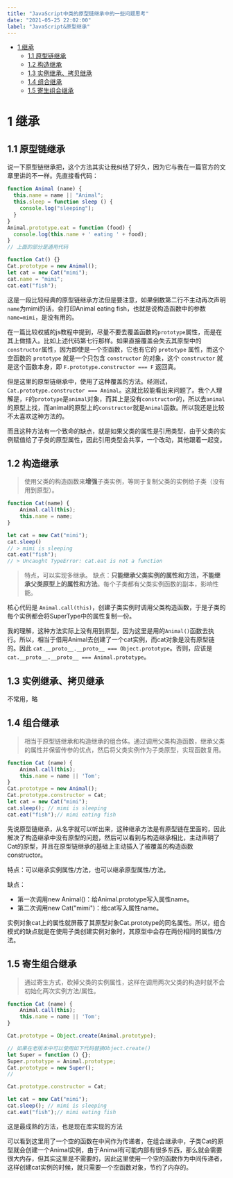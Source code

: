 ```yaml
---
title: "JavaScript中类的原型链继承中的一些问题思考"
date: "2021-05-25 22:02:00"
label: "JavaScript&原型继承"
---
```


- [1 继承](#1-继承)
  - [1.1 原型链继承](#11-原型链继承)
  - [1.2 构造继承](#12-构造继承)
  - [1.3 实例继承、拷贝继承](#13-实例继承拷贝继承)
  - [1.4 组合继承](#14-组合继承)
  - [1.5 寄生组合继承](#15-寄生组合继承)

# 1 继承

## 1.1 原型链继承

说一下原型链继承把，这个方法其实让我纠结了好久，因为它与我在一篇官方的文章里讲的不一样。先直接看代码：

```js
function Animal (name) {
  this.name = name || "Animal";
  this.sleep = function sleep () {
    console.log("sleeping");
  }
}
Animal.prototype.eat = function (food) {
  console.log(this.name + ' eating ' + food);
}
// 上面的部分是通用代码

function Cat() {}
Cat.prototype = new Animal();
let cat = new Cat("mimi");
cat.name = "mimi";
cat.eat("fish");
```

这是一段比较经典的原型链继承方法但是要注意，如果倒数第二行不主动再次声明`name`为mimi的话，会打印Animal eating fish，也就是说构造函数中的参数`name=mimi`，是没有用的。

在一篇比较权威的js教程中提到，尽量不要去覆盖函数的`prototype`属性，而是在其上做插入。比如上述代码第七行那样。如果直接覆盖会失去其原型中的`constructor`属性，因为即使是一个空函数，它也有它的 `prototype` 属性，而这个空函数的 `prototype` 就是一个只包含 `constructor` 的对象，这个 `constructor` 就是这个函数本身，即 `F.prototype.constructor === F` 返回真。

但是这里的原型链继承中，使用了这种覆盖的方法。经测试，`Cat.prototype.constructor === Animal`。这就比较能看出来问题了。我个人理解是，`F`的`prototype`是`animal`对象，而其上是没有`constructor`的，所以去`animal`的原型上找，而animal的原型上的`constructor`就是`Animal`函数。所以我还是比较不太喜欢这种方法的。

而且这种方法有一个致命的缺点，就是如果父类的属性是引用类型，由于父类的实例赋值给了子类的原型属性，因此引用类型会共享，一个改动，其他跟着一起变。

## 1.2 构造继承

> 使用父类的构造函数来**增强**子类实例，等同于复制父类的实例给子类（没有用到原型）。

```js
function Cat(name) {
	Animal.call(this);
	this.name = name; 
}

let cat = new Cat("mimi");
cat.sleep()
// > mimi is sleeping
cat.eat("fish");
// > Uncaught TypeError: cat.eat is not a function
```

> 特点，可以实现多继承。
> 缺点：**只能继承父类实例的属性和方法，不能继承父类原型上的属性和方法**。每个子类都有父类实例函数的副本，影响性能。

核心代码是 `Animal.call(this)`，创建子类实例时调用父类构造函数，于是子类的每个实例都会将SuperType中的属性复制一份。

我的理解，这种方法实际上没有用到原型，因为这里是用的`Animal()`函数去执行。所以，相当于借用Animal去创建了一个cat实例，而cat对象是没有原型链的。因此 `cat.__proto__.__proto__ === Object.prototype`。否则，应该是 `cat.__proto__.__proto__ === Animal.prototype`。

## 1.3 实例继承、拷贝继承
不常用，略

## 1.4 组合继承
> 相当于原型链继承和构造继承的组合体。通过调用父类构造函数，继承父类的属性并保留传参的优点，然后将父类实例作为子类原型，实现函数复用。

```js
function Cat (name) {
	Animal.call(this);
	this.name = name || 'Tom';
}
Cat.prototype = new Animal();
Cat.prototype.constructor = Cat;
let cat = new Cat("mimi");
cat.sleep(); // mimi is sleeping
cat.eat("fish");// mimi eating fish
```

先说原型链继承，从名字就可以听出来，这种继承方法是有原型链在里面的，因此解决了构造继承中没有原型的问题，然后可以看到与构造继承相比，主动声明了Cat的原型，并且在原型链继承的基础上主动插入了被覆盖的构造函数constructor。

特点：可以继承实例属性/方法，也可以继承原型属性/方法。

缺点：

- 第一次调用new Animal()：给Animal.prototype写入属性name。
- 第二次调用new Cat("mimi")：给cat写入属性name。

实例对象cat上的属性就屏蔽了其原型对象Cat.prototype的同名属性。所以，组合模式的缺点就是在使用子类创建实例对象时，其原型中会存在两份相同的属性/方法。

## 1.5 寄生组合继承

> 通过寄生方式，砍掉父类的实例属性，这样在调用两次父类的构造时就不会初始化两次实例方法/属性。

```js
function Cat (name) {
	Animal.call(this);
	this.name = name || 'Tom';
}

Cat.prototype = Object.create(Animal.prototype);

// 如果在老版本中可以使用如下代码替换Object.create()
let Super = function () {};
Super.prototype = Animal.prototype;
Cat.prototype = new Super();
//

Cat.prototype.constructor = Cat;

let cat = new Cat("mimi");
cat.sleep(); // mimi is sleeping
cat.eat("fish");// mimi eating fish
```

这是最成熟的方法，也是现在库实现的方法

可以看到这里用了一个空的函数在中间作为传递者，在组合继承中，子类Cat的原型就会创建一个Animal实例，由于Animal有可能内部有很多东西，那么就会需要很大内存，但其实这里是不需要的，因此这里使用一个空的函数作为中间传递者，这样创建cat实例的时候，就只需要一个空函数对象，节约了内存的。